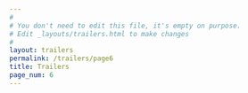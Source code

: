 ```yaml
---
#
# You don't need to edit this file, it's empty on purpose.
# Edit _layouts/trailers.html to make changes
#
layout: trailers
permalink: /trailers/page6
title: Trailers
page_num: 6
---
```

